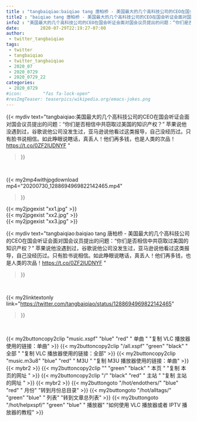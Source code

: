 ```yaml
---
title : "tangbaiqiao:baiqiao tang 唐柏桥 - 美国最大的几个高科技公司的CEO在国会听证会面对国会议员提出的问题：“你们是否相信中共窃取过美国的知识产权？” 苹果说他没遇到过，谷歌说他公司没发生过，亚马逊说他看过这类报导，自己没经历过。只有脸书说相信。如此睁眼说瞎话，真丢人！他们再多钱，也是人类的次品！https://t.co/0ZF2lUDNYF "
title2 : "baiqiao tang 唐柏桥 - 美国最大的几个高科技公司的CEO在国会听证会面对国会议员提出的问题：“你们是否相信中共窃取过美国的知识产权？” 苹果说他没遇到过，谷歌说他公司没发生过，亚马逊说他看过这类报导，自己没经历过。只有脸书说相信。如此睁眼说瞎话，真丢人！他们再多钱，也是人类的次品！https://t.co/0ZF2lUDNYF "
info2 : "美国最大的几个高科技公司的CEO在国会听证会面对国会议员提出的问题：“你们是否相信中共窃取过美国的知识产权？” 苹果说他没遇到过，谷歌说他公司没发生过，亚马逊说他看过这类报导，自己没经历过。只有脸书说相信。如此睁眼说瞎话，真丢人！他们再多钱，也是人类的次品！https://t.co/0ZF2lUDNYF "
date:        2020-07-29T22:19:27-07:00
author:
 - twitter_tangbaiqiao
tags:
 - twitter
 - tangbaiqiao
 - twitter_tangbaiqiao
 - 2020_07
 - 2020_0729
 - 2020_0729_22
categories:
 - 2020_0729
#icon:        "fas fa-lock-open"
#resImgTeaser: teaserpics/wikipedia.org/emacs-jokes.png
---
```


{{< mydiv text="tangbaiqiao:美国最大的几个高科技公司的CEO在国会听证会面对国会议员提出的问题：“你们是否相信中共窃取过美国的知识产权？” 苹果说他没遇到过，谷歌说他公司没发生过，亚马逊说他看过这类报导，自己没经历过。只有脸书说相信。如此睁眼说瞎话，真丢人！他们再多钱，也是人类的次品！https://t.co/0ZF2lUDNYF "
>}}
<br>


{{< my2mp4withjpgdownload mp4="20200730_1288694969822142465.mp4"
>}}

{{< my2jpgexist "xx1.jpg" >}}<br>
{{< my2jpgexist "xx2.jpg" >}}<br>
{{< my2jpgexist "xx3.jpg" >}}<br>



{{< mydiv text="tangbaiqiao:baiqiao tang 唐柏桥 - 美国最大的几个高科技公司的CEO在国会听证会面对国会议员提出的问题：“你们是否相信中共窃取过美国的知识产权？” 苹果说他没遇到过，谷歌说他公司没发生过，亚马逊说他看过这类报导，自己没经历过。只有脸书说相信。如此睁眼说瞎话，真丢人！他们再多钱，也是人类的次品！https://t.co/0ZF2lUDNYF "
>}}
<br>

{{< my2linktextonly link="https://twitter.com/tangbaiqiao/status/1288694969822142465"
>}}


<br>

{{< my2buttoncopy2clip "music.xspf"        "blue"   "red"    " 单曲 "  "复制 VLC 播放器使用的链接：单曲" >}} {{< my2buttoncopy2clip "/all.xspf"         "green"  "black"  " 全部 "  "复制 VLC 播放器使用的链接：全部" >}} {{< my2buttoncopy2clip "music.m3u8"        "blue"   "red"    " M3U  "    "复制 M3U 播放器使用的链接：单曲" >}} {{< mybr2 >}} {{< my2buttoncopy2clip ""                  "green"  "black"  " 本页 "    "复制 本页的网址 " >}} {{< my2buttoncopy2clip "/"                 "black"  "red"    " 主站 "    "复制 主站的网址 " >}} {{< mybr2 >}} {{< my2buttongoto      "/hot/endothers/"   "blue"   "red"    " 月份"   "转到月份总目录" >}} {{< my2buttongoto      "/hot/alltags/"     "green"  "blue"   " 列表"   "转到文章总列表" >}} {{< my2buttongoto      "/hot/helpxspf/"    "green"  "blue"   " 播放器" "如何使用 VLC 播放器或者 IPTV 播放器的教程" >}} 

